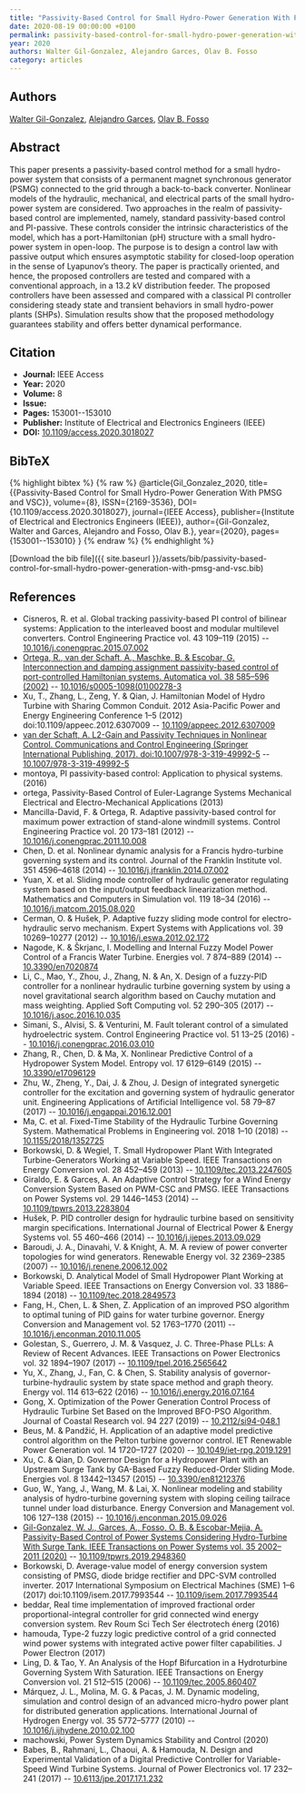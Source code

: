 ```yaml
---
title: "Passivity-Based Control for Small Hydro-Power Generation With PMSG and VSC"
date: 2020-08-19 00:00:00 +0100
permalink: passivity-based-control-for-small-hydro-power-generation-with-pmsg-and-vsc
year: 2020
authors: Walter Gil-Gonzalez, Alejandro Garces, Olav B. Fosso
category: articles
---
```

 
## Authors
[Walter Gil-Gonzalez](authors/walter-julian-gil-gonzalez), [Alejandro Garces](authors/alejandro-garces-ruiz), [Olav B. Fosso](authors/olav-bjarte-fosso)
 
## Abstract
This paper presents a passivity-based control method for a small hydro-power system that consists of a permanent magnet synchronous generator (PSMG) connected to the grid through a back-to-back converter. Nonlinear models of the hydraulic, mechanical, and electrical parts of the small hydro-power system are considered. Two approaches in the realm of passivity-based control are implemented, namely, standard passivity-based control and PI-passive. These controls consider the intrinsic characteristics of the model, which has a port-Hamiltonian (pH) structure with a small hydro-power system in open-loop. The purpose is to design a control law with passive output which ensures asymptotic stability for closed-loop operation in the sense of Lyapunov’s theory. The paper is practically oriented, and hence, the proposed controllers are tested and compared with a conventional approach, in a 13.2 kV distribution feeder. The proposed controllers have been assessed and compared with a classical PI controller considering steady state and transient behaviors in small hydro-power plants (SHPs). Simulation results show that the proposed methodology guarantees stability and offers better dynamical performance.
 
## Citation
- **Journal:** IEEE Access
- **Year:** 2020
- **Volume:** 8
- **Issue:** 
- **Pages:** 153001--153010
- **Publisher:** Institute of Electrical and Electronics Engineers (IEEE)
- **DOI:** [10.1109/access.2020.3018027](https://doi.org/10.1109/access.2020.3018027)
 
## BibTeX
{% highlight bibtex %}
{% raw %}
@article{Gil_Gonzalez_2020,
  title={{Passivity-Based Control for Small Hydro-Power Generation With PMSG and VSC}},
  volume={8},
  ISSN={2169-3536},
  DOI={10.1109/access.2020.3018027},
  journal={IEEE Access},
  publisher={Institute of Electrical and Electronics Engineers (IEEE)},
  author={Gil-Gonzalez, Walter and Garces, Alejandro and Fosso, Olav B.},
  year={2020},
  pages={153001--153010}
}
{% endraw %}
{% endhighlight %}
 
[Download the bib file]({{ site.baseurl }}/assets/bib/passivity-based-control-for-small-hydro-power-generation-with-pmsg-and-vsc.bib)
 
## References
- Cisneros, R. et al. Global tracking passivity-based PI control of bilinear systems: Application to the interleaved boost and modular multilevel converters. Control Engineering Practice vol. 43 109–119 (2015) -- [10.1016/j.conengprac.2015.07.002](https://doi.org/10.1016/j.conengprac.2015.07.002)
- [Ortega, R., van der Schaft, A., Maschke, B. & Escobar, G. Interconnection and damping assignment passivity-based control of port-controlled Hamiltonian systems. Automatica vol. 38 585–596 (2002)](interconnection-and-damping-assignment-passivity-based-control-of-port-controlled-hamiltonian-systems) -- [10.1016/s0005-1098(01)00278-3](https://doi.org/10.1016/s0005-1098(01)00278-3)
- Xu, T., Zhang, L., Zeng, Y. & Qian, J. Hamiltonian Model of Hydro Turbine with Sharing Common Conduit. 2012 Asia-Pacific Power and Energy Engineering Conference 1–5 (2012) doi:10.1109/appeec.2012.6307009 -- [10.1109/appeec.2012.6307009](https://doi.org/10.1109/appeec.2012.6307009)
- [van der Schaft, A. L2-Gain and Passivity Techniques in Nonlinear Control. Communications and Control Engineering (Springer International Publishing, 2017). doi:10.1007/978-3-319-49992-5](l2-gain-and-passivity-techniques-in-nonlinear-control) -- [10.1007/978-3-319-49992-5](https://doi.org/10.1007/978-3-319-49992-5)
- montoya, PI passivity-based control: Application to physical systems. (2016)
- ortega, Passivity-Based Control of Euler-Lagrange Systems Mechanical Electrical and Electro-Mechanical Applications (2013)
- Mancilla-David, F. & Ortega, R. Adaptive passivity-based control for maximum power extraction of stand-alone windmill systems. Control Engineering Practice vol. 20 173–181 (2012) -- [10.1016/j.conengprac.2011.10.008](https://doi.org/10.1016/j.conengprac.2011.10.008)
- Chen, D. et al. Nonlinear dynamic analysis for a Francis hydro-turbine governing system and its control. Journal of the Franklin Institute vol. 351 4596–4618 (2014) -- [10.1016/j.jfranklin.2014.07.002](https://doi.org/10.1016/j.jfranklin.2014.07.002)
- Yuan, X. et al. Sliding mode controller of hydraulic generator regulating system based on the input/output feedback linearization method. Mathematics and Computers in Simulation vol. 119 18–34 (2016) -- [10.1016/j.matcom.2015.08.020](https://doi.org/10.1016/j.matcom.2015.08.020)
- Cerman, O. & Hušek, P. Adaptive fuzzy sliding mode control for electro-hydraulic servo mechanism. Expert Systems with Applications vol. 39 10269–10277 (2012) -- [10.1016/j.eswa.2012.02.172](https://doi.org/10.1016/j.eswa.2012.02.172)
- Nagode, K. & Škrjanc, I. Modelling and Internal Fuzzy Model Power Control of a Francis Water Turbine. Energies vol. 7 874–889 (2014) -- [10.3390/en7020874](https://doi.org/10.3390/en7020874)
- Li, C., Mao, Y., Zhou, J., Zhang, N. & An, X. Design of a fuzzy-PID controller for a nonlinear hydraulic turbine governing system by using a novel gravitational search algorithm based on Cauchy mutation and mass weighting. Applied Soft Computing vol. 52 290–305 (2017) -- [10.1016/j.asoc.2016.10.035](https://doi.org/10.1016/j.asoc.2016.10.035)
- Simani, S., Alvisi, S. & Venturini, M. Fault tolerant control of a simulated hydroelectric system. Control Engineering Practice vol. 51 13–25 (2016) -- [10.1016/j.conengprac.2016.03.010](https://doi.org/10.1016/j.conengprac.2016.03.010)
- Zhang, R., Chen, D. & Ma, X. Nonlinear Predictive Control of a Hydropower System Model. Entropy vol. 17 6129–6149 (2015) -- [10.3390/e17096129](https://doi.org/10.3390/e17096129)
- Zhu, W., Zheng, Y., Dai, J. & Zhou, J. Design of integrated synergetic controller for the excitation and governing system of hydraulic generator unit. Engineering Applications of Artificial Intelligence vol. 58 79–87 (2017) -- [10.1016/j.engappai.2016.12.001](https://doi.org/10.1016/j.engappai.2016.12.001)
- Ma, C. et al. Fixed-Time Stability of the Hydraulic Turbine Governing System. Mathematical Problems in Engineering vol. 2018 1–10 (2018) -- [10.1155/2018/1352725](https://doi.org/10.1155/2018/1352725)
- Borkowski, D. & Wegiel, T. Small Hydropower Plant With Integrated Turbine-Generators Working at Variable Speed. IEEE Transactions on Energy Conversion vol. 28 452–459 (2013) -- [10.1109/tec.2013.2247605](https://doi.org/10.1109/tec.2013.2247605)
- Giraldo, E. & Garces, A. An Adaptive Control Strategy for a Wind Energy Conversion System Based on PWM-CSC and PMSG. IEEE Transactions on Power Systems vol. 29 1446–1453 (2014) -- [10.1109/tpwrs.2013.2283804](https://doi.org/10.1109/tpwrs.2013.2283804)
- Hušek, P. PID controller design for hydraulic turbine based on sensitivity margin specifications. International Journal of Electrical Power &amp; Energy Systems vol. 55 460–466 (2014) -- [10.1016/j.ijepes.2013.09.029](https://doi.org/10.1016/j.ijepes.2013.09.029)
- Baroudi, J. A., Dinavahi, V. & Knight, A. M. A review of power converter topologies for wind generators. Renewable Energy vol. 32 2369–2385 (2007) -- [10.1016/j.renene.2006.12.002](https://doi.org/10.1016/j.renene.2006.12.002)
- Borkowski, D. Analytical Model of Small Hydropower Plant Working at Variable Speed. IEEE Transactions on Energy Conversion vol. 33 1886–1894 (2018) -- [10.1109/tec.2018.2849573](https://doi.org/10.1109/tec.2018.2849573)
- Fang, H., Chen, L. & Shen, Z. Application of an improved PSO algorithm to optimal tuning of PID gains for water turbine governor. Energy Conversion and Management vol. 52 1763–1770 (2011) -- [10.1016/j.enconman.2010.11.005](https://doi.org/10.1016/j.enconman.2010.11.005)
- Golestan, S., Guerrero, J. M. & Vasquez, J. C. Three-Phase PLLs: A Review of Recent Advances. IEEE Transactions on Power Electronics vol. 32 1894–1907 (2017) -- [10.1109/tpel.2016.2565642](https://doi.org/10.1109/tpel.2016.2565642)
- Yu, X., Zhang, J., Fan, C. & Chen, S. Stability analysis of governor-turbine-hydraulic system by state space method and graph theory. Energy vol. 114 613–622 (2016) -- [10.1016/j.energy.2016.07.164](https://doi.org/10.1016/j.energy.2016.07.164)
- Gong, X. Optimization of the Power Generation Control Process of Hydraulic Turbine Set Based on the Improved BFO-PSO Algorithm. Journal of Coastal Research vol. 94 227 (2019) -- [10.2112/si94-048.1](https://doi.org/10.2112/si94-048.1)
- Beus, M. & Pandžić, H. Application of an adaptive model predictive control algorithm on the Pelton turbine governor control. IET Renewable Power Generation vol. 14 1720–1727 (2020) -- [10.1049/iet-rpg.2019.1291](https://doi.org/10.1049/iet-rpg.2019.1291)
- Xu, C. & Qian, D. Governor Design for a Hydropower Plant with an Upstream Surge Tank by GA-Based Fuzzy Reduced-Order Sliding Mode. Energies vol. 8 13442–13457 (2015) -- [10.3390/en81212376](https://doi.org/10.3390/en81212376)
- Guo, W., Yang, J., Wang, M. & Lai, X. Nonlinear modeling and stability analysis of hydro-turbine governing system with sloping ceiling tailrace tunnel under load disturbance. Energy Conversion and Management vol. 106 127–138 (2015) -- [10.1016/j.enconman.2015.09.026](https://doi.org/10.1016/j.enconman.2015.09.026)
- [Gil-Gonzalez, W. J., Garces, A., Fosso, O. B. & Escobar-Mejia, A. Passivity-Based Control of Power Systems Considering Hydro-Turbine With Surge Tank. IEEE Transactions on Power Systems vol. 35 2002–2011 (2020)](passivity-based-control-of-power-systems-considering-hydro-turbine-with-surge-tank) -- [10.1109/tpwrs.2019.2948360](https://doi.org/10.1109/tpwrs.2019.2948360)
- Borkowski, D. Average-value model of energy conversion system consisting of PMSG, diode bridge rectifier and DPC-SVM controlled inverter. 2017 International Symposium on Electrical Machines (SME) 1–6 (2017) doi:10.1109/isem.2017.7993544 -- [10.1109/isem.2017.7993544](https://doi.org/10.1109/isem.2017.7993544)
- beddar, Real time implementation of improved fractional order proportional-integral controller for grid connected wind energy conversion system. Rev Roum Sci Tech Ser &#x00E9;lectrotech &#x00E9;nerg (2016)
- hamouda, Type-2 fuzzy logic predictive control of a grid connected wind power systems with integrated active power filter capabilities. J Power Electron (2017)
- Ling, D. & Tao, Y. An Analysis of the Hopf Bifurcation in a Hydroturbine Governing System With Saturation. IEEE Transactions on Energy Conversion vol. 21 512–515 (2006) -- [10.1109/tec.2005.860407](https://doi.org/10.1109/tec.2005.860407)
- Márquez, J. L., Molina, M. G. & Pacas, J. M. Dynamic modeling, simulation and control design of an advanced micro-hydro power plant for distributed generation applications. International Journal of Hydrogen Energy vol. 35 5772–5777 (2010) -- [10.1016/j.ijhydene.2010.02.100](https://doi.org/10.1016/j.ijhydene.2010.02.100)
- machowski, Power System Dynamics Stability and Control (2020)
- Babes, B., Rahmani, L., Chaoui, A. & Hamouda, N. Design and Experimental Validation of a Digital Predictive Controller for Variable-Speed Wind Turbine Systems. Journal of Power Electronics vol. 17 232–241 (2017) -- [10.6113/jpe.2017.17.1.232](https://doi.org/10.6113/jpe.2017.17.1.232)

